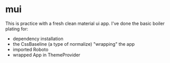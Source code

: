 # mui
This is practice with a fresh clean material ui app. 
I've done the basic boiler plating for:
- dependency installation
- the CssBaseline (a type of normalize) "wrapping" the app
- imported Roboto
- wrapped App in ThemeProvider
